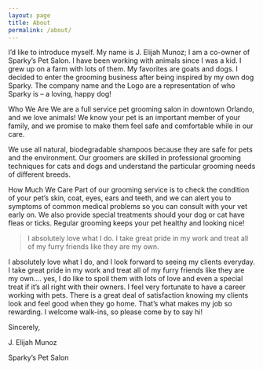 ```yaml
---
layout: page
title: About
permalink: /about/
---
```




I’d like to introduce myself. My name is J. Elijah Munoz; I am a co-owner of Sparky’s Pet Salon. I have been working with animals since I was a kid. I grew up on a farm with lots of them. My favorites are goats and dogs. I decided to enter the grooming business after being inspired by my own dog Sparky. The company name and the Logo are a representation of who Sparky is – a loving, happy dog!

Who We Are
We are a full service pet grooming salon in downtown Orlando, and we love animals! We know your pet is an important member of your family, and we promise to make them feel safe and comfortable while in our care.

We use all natural, biodegradable shampoos because they are safe for pets and the environment. Our groomers are skilled in professional grooming techniques for cats and dogs and understand the particular grooming needs of different breeds.

How Much We Care
Part of our grooming service is to check the condition of your pet’s skin, coat, eyes, ears and teeth, and we can alert you to symptoms of common medical problems so you can consult with your vet early on. We also provide special treatments should your dog or cat have fleas or ticks. Regular grooming keeps your pet healthy and looking nice!

> I absolutely love what I do. I take great pride in my work and treat all of my furry friends like they are my own.


I absolutely love what I do, and I look forward to seeing my clients everyday. I take great pride in my work and treat all of my furry friends like they are my own…. yes, I do like to spoil them with lots of love and even a special treat if it’s all right with their owners. I feel very fortunate to have a career working with pets. There is a great deal of satisfaction knowing my clients look and feel good when they go home. That’s what makes my job so rewarding. I welcome walk-ins, so please come by to say hi!

Sincerely,

J. Elijah Munoz

Sparky’s Pet Salon